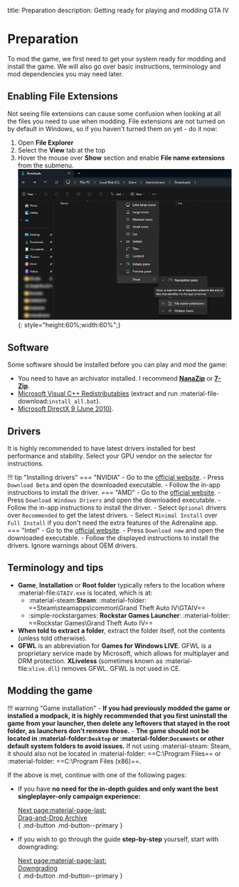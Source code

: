 title: Preparation
description: Getting ready for playing and modding GTA IV

# Preparation

To mod the game, we first need to get your system ready for modding and install the game. We will also go over basic instructions, terminology and mod dependencies you may need later.

## Enabling File Extensions

Not seeing file extensions can cause some confusion when looking at all the files you need to use when modding. File extensions are not turned on by default in Windows, so if you haven't turned them on yet - do it now:

1. Open **File Explorer**
2. Select the **View** tab at the top
3. Hover the mouse over **Show** section and enable **File name extensions** from the submenu.
![File name extensions in Explorer](assets/fileextensions.webp){: style="height:60%;width:60%";}

## Software

Some software should be installed before you can play and mod the game:

- You need to have an archivator installed. I recommend **[NanaZip](https://apps.microsoft.com/detail/9n8g7tscl18r?rtc=1&hl=en-us&gl=us)** or **[7-Zip](https://www.7-zip.org/ "Official 7-Zip website")**.
- [Microsoft Visual C++ Redistributables](https://www.techpowerup.com/download/visual-c-redistributable-runtime-package-all-in-one/ "VC++ Runtimes All-in-One") (extract and run :material-file-download:`install_all.bat`).
- [Microsoft DirectX 9 (June 2010)](https://www.microsoft.com/en-us/download/details.aspx?id=8109 "Microsoft's official redistributables").

## Drivers

It is highly recommended to have latest drivers installed for best performance and stability. Select your GPU vendor on the selector for instructions.

!!! tip "Installing drivers"
    === "NVIDIA"
        - Go to the [official website](https://www.nvidia.com/en-us/software/nvidia-app/).
        - Press `Download Beta` and open the downloaded executable.
        - Follow the in-app instructions to install the driver.
    === "AMD"
        - Go to the [official website](https://www.amd.com/en/support).
        - Press `Download Windows Drivers` and open the downloaded executable.
        - Follow the in-app instructions to install the driver.
            - Select `Optional` drivers over `Recommended` to get the latest drivers.
            - Select `Minimal Install` over `Full Install` if you don't need the extra features of the Adrenaline app.
    === "Intel"
        - Go to the [official website](https://www.intel.com/content/www/us/en/support/detect.html).
        - Press `Download now` and open the downloaded executable.
        - Follow the displayed instructions to install the drivers. Ignore warnings about OEM drivers.

## Terminology and tips

- **Game**, **Installation** or **Root folder** typically refers to the location where :material-file:`GTAIV.exe` is located, which is at:
    - :material-steam:**Steam**: :material-folder: ==Steam\steamapps\common\Grand Theft Auto IV\GTAIV==
    - :simple-rockstargames: **Rockstar Games Launcher**: :material-folder: ==Rockstar Games\Grand Theft Auto IV==
- **When told to extract a folder**, extract the folder itself, not the contents (unless told otherwise).
- **GFWL** is an abbreviation for **Games for Windows LIVE**. GFWL is a proprietary service made by Microsoft, which allows for multiplayer and DRM protection. **XLiveless** (sometimes known as :material-file:`xlive.dll`) removes GFWL. GFWL is not used in CE.

## Modding the game

!!! warning "Game installation"
    - **If you had previously modded the game or installed a modpack, it is highly recommended that you first uninstall the game from your launcher, then delete any leftovers that stayed in the root folder, as launchers don't remove those.**
    - **The game should not be located in :material-folder:`Desktop` or :material-folder:`Documents` or other default system folders to avoid issues.** If not using :material-steam: Steam, it should also not be located in :material-folder: ==C:\Program Files== or :material-folder: ==C:\Program Files (x86)==.

If the above is met, continue with one of the following pages:

<div class="grid cards" markdown>

- If you have **no need for the in-depth guides and only want the best singleplayer-only campaign experience:**

    [Next page:material-page-last: <br>Drag-and-Drop Archive</br>](drag-and-drop-archive.md){ .md-button .md-button--primary }

- If you wish to go through the guide **step-by-step** yourself, start with downgrading:

    [Next page:material-page-last: <br>Downgrading</br>](downgrading/index.md){ .md-button .md-button--primary }

</div>
